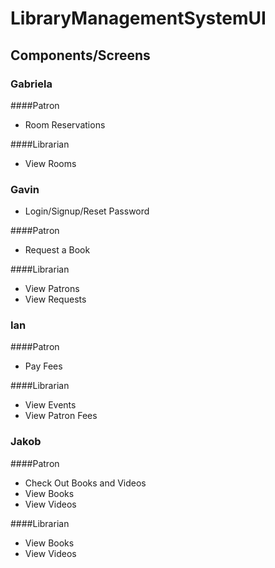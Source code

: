 # LibraryManagementSystemUI

## Components/Screens

### Gabriela
####Patron
- Room Reservations

####Librarian
- View Rooms

### Gavin
- Login/Signup/Reset Password

####Patron
- Request a Book

####Librarian
- View Patrons
- View Requests


### Ian
####Patron
- Pay Fees

####Librarian
- View Events
- View Patron Fees

### Jakob
####Patron
- Check Out Books and Videos
- View Books
- View Videos

####Librarian
- View Books
- View Videos

